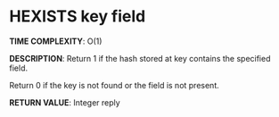 # HEXISTS key field #

**TIME COMPLEXITY**:
O(1)

**DESCRIPTION**:
Return 1 if the hash stored at key contains the specified field.

Return 0 if the key is not found or the field is not present.

**RETURN VALUE**:
Integer reply
